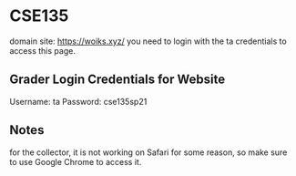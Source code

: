 # CSE135
domain site: https://woiks.xyz/
you need to login with the ta credentials to access this page.

## Grader Login Credentials for Website
Username: ta
Password: cse135sp21

## Notes
for the collector, it is not working on Safari for some reason, so make sure to use Google Chrome to access it.


